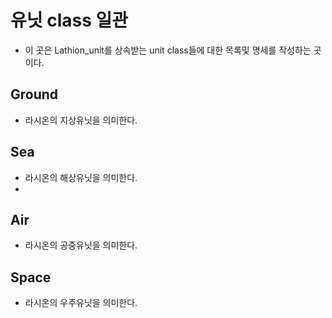 # 유닛 class 일관
- 이 곳은 Lathion_unit를 상속받는 unit class들에 대한 목록및 명세를 작성하는 곳 이다.

## Ground
- 라시온의 지상유닛을 의미한다.


## Sea
- 라시온의 해상유닛을 의미한다.
- 

## Air
- 라시온의 공중유닛을 의미한다.

## Space
- 라시온의 우주유닛을 의미한다.